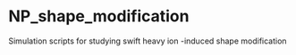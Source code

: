# NP_shape_modification
Simulation scripts for studying swift heavy ion -induced shape modification
